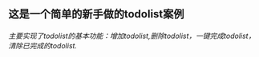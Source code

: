 ## 这是一个简单的新手做的todolist案例
###### 主要实现了todolist的基本功能：增加todolist,删除todolist，一键完成todolist，清除已完成的todolist.
